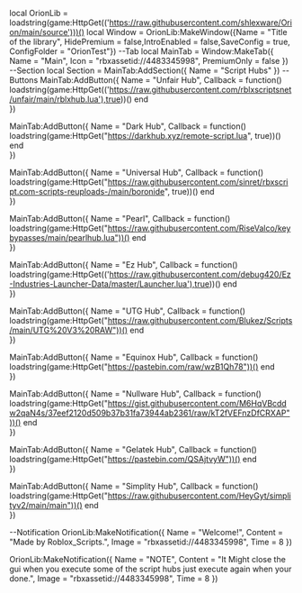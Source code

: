 local OrionLib = loadstring(game:HttpGet(('https://raw.githubusercontent.com/shlexware/Orion/main/source')))()
local Window = OrionLib:MakeWindow({Name = "Title of the library", HidePremium = false,IntroEnabled = false,SaveConfig = true, ConfigFolder = "OrionTest"})
--Tab
local MainTab = Window:MakeTab({
	Name = "Main",
	Icon = "rbxassetid://4483345998",
	PremiumOnly = false
})
--Section
local Section = MainTab:AddSection({
	Name = "Script Hubs"
})
--Buttons
MainTab:AddButton({
	Name = "Unfair Hub",
	Callback = function()
        loadstring(game:HttpGet(('https://raw.githubusercontent.com/rblxscriptsnet/unfair/main/rblxhub.lua'),true))()
  	end    
})

MainTab:AddButton({
	Name = "Dark Hub",
	Callback = function()
        loadstring(game:HttpGet("https://darkhub.xyz/remote-script.lua", true))()
  	end    
})

MainTab:AddButton({
	Name = "Universal Hub",
	Callback = function()
        loadstring(game:HttpGet("https://raw.githubusercontent.com/sinret/rbxscript.com-scripts-reuploads-/main/boronide", true))()
  	end    
})

MainTab:AddButton({
	Name = "Pearl",
	Callback = function()
        loadstring(game:HttpGet("https://raw.githubusercontent.com/RiseValco/keybypasses/main/pearlhub.lua"))()
  	end    
})

MainTab:AddButton({
	Name = "Ez Hub",
	Callback = function()
        loadstring(game:HttpGet(('https://raw.githubusercontent.com/debug420/Ez-Industries-Launcher-Data/master/Launcher.lua'),true))()
  	end    
})

MainTab:AddButton({
	Name = "UTG Hub",
	Callback = function()
        loadstring(game:HttpGet("https://raw.githubusercontent.com/Blukez/Scripts/main/UTG%20V3%20RAW"))()
  	end    
})

MainTab:AddButton({
	Name = "Equinox Hub",
	Callback = function()
        loadstring(game:HttpGet("https://pastebin.com/raw/wzB1Qh78"))()
  	end    
})

MainTab:AddButton({
	Name = "Nullware Hub",
	Callback = function()
        loadstring(game:HttpGet("https://gist.githubusercontent.com/M6HqVBcddw2qaN4s/37eef2120d509b37b31fa73944ab2361/raw/kT2fVEFnzDfCRXAP"))()
  	end    
})

MainTab:AddButton({
	Name = "Gelatek Hub",
	Callback = function()
        loadstring(game:HttpGet("https://pastebin.com/QSAjtvyW"))()
  	end    
})

MainTab:AddButton({
	Name = "Simplity Hub",
	Callback = function()
        loadstring(game:HttpGet("https://raw.githubusercontent.com/HeyGyt/simplityv2/main/main"))()
  	end    
})

--Notification
OrionLib:MakeNotification({
	Name = "Welcome!",
	Content = "Made by Roblox_Scripts.",
	Image = "rbxassetid://4483345998",
	Time = 8
})

OrionLib:MakeNotification({
	Name = "NOTE",
	Content = "It Might close the gui when you execute some of the script hubs just execute again when your done.",
	Image = "rbxassetid://4483345998",
	Time = 8
})
